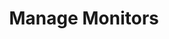 ---
title: Manage Monitors
excerpt: Procedures for manipulating monitors and metrics on Zilliz Cloud
category: 642e25fca949170a5eda921e
---